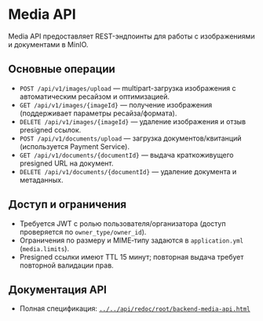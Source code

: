 # Media API

Media API предоставляет REST-эндпоинты для работы с изображениями и документами в MinIO.

## Основные операции

- `POST /api/v1/images/upload` — multipart-загрузка изображения с автоматическим ресайзом и оптимизацией.
- `GET /api/v1/images/{imageId}` — получение изображения (поддерживает параметры ресайза/формата).
- `DELETE /api/v1/images/{imageId}` — удаление изображения и отзыв presigned ссылок.
- `POST /api/v1/documents/upload` — загрузка документов/квитанций (используется Payment Service).
- `GET /api/v1/documents/{documentId}` — выдача краткоживущего presigned URL на документ.
- `DELETE /api/v1/documents/{documentId}` — удаление документа и метаданных.

## Доступ и ограничения

- Требуется JWT с ролью пользователя/организатора (доступ проверяется по `owner_type/owner_id`).
- Ограничения по размеру и MIME‑типу задаются в `application.yml` (`media.limits`).
- Presigned ссылки имеют TTL 15 минут; повторная выдача требует повторной валидации прав.

## Документация API
- Полная спецификация: [`../../api/redoc/root/backend-media-api.html`](../../api/redoc/root/backend-media-api.html)
